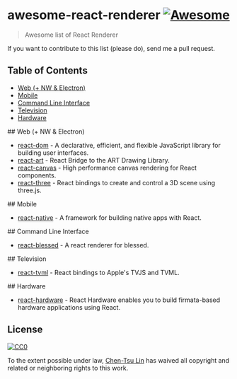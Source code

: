 # awesome-react-renderer [![Awesome](https://cdn.rawgit.com/sindresorhus/awesome/d7305f38d29fed78fa85652e3a63e154dd8e8829/media/badge.svg)](https://github.com/sindresorhus/awesome)

> Awesome list of React Renderer 

If you want to contribute to this list (please do), send me a pull request.

## Table of Contents

<!-- MarkdownTOC depth=4 -->

- [Web (+ NW & Electron)](#web)
- [Mobile](#mobile)
- [Command Line Interface](#cli)
- [Television](#tv)
- [Hardware](#hardware)

<!-- /MarkdownTOC -->

<a name="web" />
## Web (+ NW & Electron)

* [react-dom](https://github.com/facebook/react/tree/master/packages/react-dom) - A declarative, efficient, and flexible JavaScript library for building user interfaces.
* [react-art](https://github.com/reactjs/react-art) - React Bridge to the ART Drawing Library.
* [react-canvas](https://github.com/Flipboard/react-canvas) - High performance canvas rendering for React components.
* [react-three](https://github.com/Izzimach/react-three) - React bindings to create and control a 3D scene using three.js.

<a name="mobile" />
## Mobile

* [react-native](https://github.com/facebook/react-native) - A framework for building native apps with React.

<a name="cli" />
## Command Line Interface

* [react-blessed](https://github.com/Yomguithereal/react-blessed) - A react renderer for blessed.

<a name="tv" />
## Television

* [react-tvml](https://github.com/ramitos/react-tvml) - React bindings to Apple's TVJS and TVML.

<a name="hardware" />
## Hardware

* [react-hardware](https://github.com/iamdustan/react-hardware) - React Hardware enables you to build firmata-based hardware applications using React. 

## License

[![CC0](http://i.creativecommons.org/p/zero/1.0/88x31.png)](http://creativecommons.org/publicdomain/zero/1.0/)

To the extent possible under law, [Chen-Tsu Lin](https://github.com/chentsulin) has waived all copyright and related or neighboring rights to this work.
